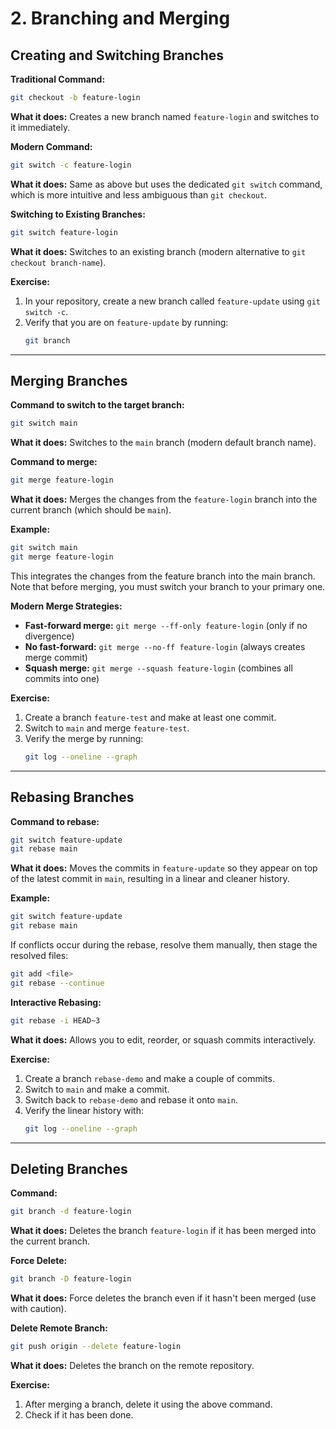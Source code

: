 # 2. Branching and Merging

## Creating and Switching Branches

**Traditional Command:**
```bash
git checkout -b feature-login
```
**What it does:** Creates a new branch named `feature-login` and switches to it immediately.

**Modern Command:**
```bash
git switch -c feature-login
```
**What it does:** Same as above but uses the dedicated `git switch` command, which is more intuitive and less ambiguous than `git checkout`.

**Switching to Existing Branches:**
```bash
git switch feature-login
```
**What it does:** Switches to an existing branch (modern alternative to `git checkout branch-name`).

**Exercise:**
1. In your repository, create a new branch called `feature-update` using `git switch -c`.
2. Verify that you are on `feature-update` by running:
   ```bash
   git branch
   ```

---

## Merging Branches

**Command to switch to the target branch:**
```bash
git switch main
```
**What it does:** Switches to the `main` branch (modern default branch name).

**Command to merge:**
```bash
git merge feature-login
```
**What it does:** Merges the changes from the `feature-login` branch into the current branch (which should be `main`).

**Example:**
```bash
git switch main
git merge feature-login
```
This integrates the changes from the feature branch into the main branch. Note that before merging, you must switch your branch to your primary one.

**Modern Merge Strategies:**
- **Fast-forward merge:** `git merge --ff-only feature-login` (only if no divergence)
- **No fast-forward:** `git merge --no-ff feature-login` (always creates merge commit)
- **Squash merge:** `git merge --squash feature-login` (combines all commits into one)

**Exercise:**
1. Create a branch `feature-test` and make at least one commit.
2. Switch to `main` and merge `feature-test`.
3. Verify the merge by running:
   ```bash
   git log --oneline --graph
   ```

---

## Rebasing Branches

**Command to rebase:**
```bash
git switch feature-update
git rebase main
```
**What it does:** Moves the commits in `feature-update` so they appear on top of the latest commit in `main`, resulting in a linear and cleaner history.

**Example:**
```bash
git switch feature-update
git rebase main
```
If conflicts occur during the rebase, resolve them manually, then stage the resolved files:
```bash
git add <file>
git rebase --continue
```

**Interactive Rebasing:**
```bash
git rebase -i HEAD~3
```
**What it does:** Allows you to edit, reorder, or squash commits interactively.

**Exercise:**
1. Create a branch `rebase-demo` and make a couple of commits.
2. Switch to `main` and make a commit.
3. Switch back to `rebase-demo` and rebase it onto `main`.
4. Verify the linear history with:
   ```bash
   git log --oneline --graph
   ```

---

## Deleting Branches

**Command:**
```bash
git branch -d feature-login
```
**What it does:** Deletes the branch `feature-login` if it has been merged into the current branch.

**Force Delete:**
```bash
git branch -D feature-login
```
**What it does:** Force deletes the branch even if it hasn't been merged (use with caution).

**Delete Remote Branch:**
```bash
git push origin --delete feature-login
```
**What it does:** Deletes the branch on the remote repository.

**Exercise:**
1. After merging a branch, delete it using the above command.
2. Check if it has been done.
